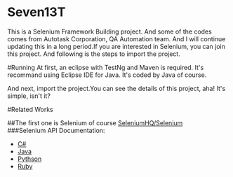 # Seven13T
This is a Selenium Framework Building project. And some of the codes comes from Autotask Corporation, QA Automation team. And I will continue updating this in a long period.If you are interested in Selenium, you can join this project.
And following is the steps to import the project.

#Running
 At first, an eclipse with TestNg and Maven is required. It's recommand using Eclipse IDE for Java. It's coded by Java of course.

 And next, import the project.You can see the details of this project, aha! It's simple, isn't it?

#Related Works

##The first one is Selenium of course [SeleniumHQ/Selenium](https://github.com/SeleniumHQ/selenium)<br>
###Selenium  API Documentation: <br>
 * [C#](http://seleniumhq.github.io/selenium/docs/api/dotnet/)<br>
 * [Java](http://seleniumhq.github.io/selenium/docs/api/java/index.html)<br>
 * [Pythson](http://seleniumhq.github.io/selenium/docs/api/py/)<br>
 * [Ruby](http://seleniumhq.github.io/selenium/docs/api/rb/)

